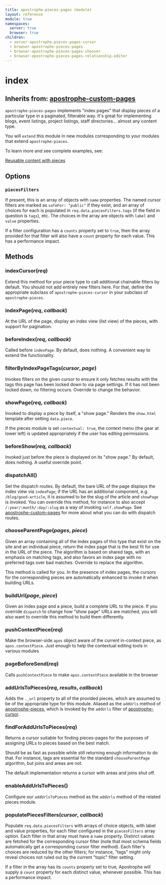 ```yaml
---
title: apostrophe-pieces-pages (module)
layout: reference
module: true
namespaces:
  server: true
  browser: true
children:
  - server-apostrophe-pieces-pages-cursor
  - browser-apostrophe-pieces-pages
  - browser-apostrophe-pieces-pages-chooser
  - browser-apostrophe-pieces-pages-relationship-editor
---
```


# index

## Inherits from: [apostrophe-custom-pages](https://github.com/apostrophecms/apostrophe-documentation/tree/e71017392b54a258d8d72811456c862139150a96/modules/apostrophe-custom-pages/index.html)

`apostrophe-pieces-pages` implements "index pages" that display pieces of a particular type in a paginated, filterable way. It's great for implementing blogs, event listings, project listings, staff directories... almost any content type.

You will `extend` this module in new modules corresponding to your modules that extend `apostrophe-pieces`.

To learn more and see complete examples, see:

[Reusable content with pieces](https://github.com/apostrophecms/apostrophe-documentation/tree/e71017392b54a258d8d72811456c862139150a96/tutorials/getting-started/reusable-content-with-pieces.html)

## Options

### `piecesFilters`

If present, this is an array of objects with `name` properties. The named cursor filters are marked as `safeFor: "public"` if they exist, and an array of choices for each is populated in `req.data.piecesFilters.tags` \(if the field in question is `tags`\), etc. The choices in the array are objects with `label` and `value` properties.

If a filter configuration has a `counts` property set to `true`, then the array provided for that filter will also have a `count` property for each value. This has a performance impact.

## Methods

### indexCursor\(_req_\)

Extend this method for your piece type to call additional chainable filters by default. You should not add entirely new filters here. For that, define the appropriate subclass of `apostrophe-pieces-cursor` in your subclass of `apostrophe-pieces`.

### indexPage\(_req_, _callback_\)

At the URL of the page, display an index view \(list view\) of the pieces, with support for pagination.

### beforeIndex\(_req_, _callback_\)

Called before `indexPage`. By default, does nothing. A convenient way to extend the functionality.

### filterByIndexPageTags\(_cursor_, _page_\)

Invokes filters on the given cursor to ensure it only fetches results with the tags this page has been locked down to via page settings. If it has not been locked down, no filtering occurs. Override to change the behavior.

### showPage\(_req_, _callback_\)

Invoked to display a piece by itself, a "show page." Renders the `show.html` template after setting `data.piece`.

If the pieces module is set `contextual: true`, the context menu \(the gear at lower left\) is updated appropriately if the user has editing permissions.

### beforeShow\(_req_, _callback_\)

Invoked just before the piece is displayed on its "show page." By default, does nothing. A useful override point.

### dispatchAll\(\)

Set the dispatch routes. By default, the bare URL of the page displays the index view via `indexPage`; if the URL has an additional component, e.g. `/blog/good-article`, it is assumed to be the slug of the article and `showPage` is invoked. You can override this method, for instance to also accept `/:year/:month/:day/:slug` as a way of invoking `self.showPage`. See [apostrophe-custom-pages](https://github.com/apostrophecms/apostrophe-documentation/tree/e71017392b54a258d8d72811456c862139150a96/modules/apostrophe-custom-pages/index.html) for more about what you can do with dispatch routes.

### chooseParentPage\(_pages_, _piece_\)

Given an array containing all of the index pages of this type that exist on the site and an individual piece, return the index page that is the best fit for use in the URL of the piece. The algorithm is based on shared tags, with an emphasis on matching tags, and also favors an index page with no preferred tags over bad matches. Override to replace the algorithm.

This method is called for you. In the presence of index pages, the cursors for the corresponding pieces are automatically enhanced to invoke it when building URLs.

### buildUrl\(_page_, _piece_\)

Given an index page and a piece, build a complete URL to the piece. If you override `dispatch` to change how "show page" URLs are matched, you will also want to override this method to build them differently.

### pushContextPiece\(_req_\)

Make the browser-side `apos` object aware of the current in-context piece, as `apos.contextPiece`. Just enough to help the contextual editing tools in various modules

### pageBeforeSend\(_req_\)

Calls `pushContextPiece` to make `apos.contextPiece` available in the browser

### addUrlsToPieces\(_req_, _results_, _callback_\)

Adds the `._url` property to all of the provided pieces, which are assumed to be of the appropriate type for this module. Aliased as the `addUrls` method of [apostrophe-pieces](https://github.com/apostrophecms/apostrophe-documentation/tree/e71017392b54a258d8d72811456c862139150a96/modules/apostrophe-pieces/index.html), which is invoked by the `addUrls` filter of [apostrophe-cursor](https://github.com/apostrophecms/apostrophe-documentation/tree/e71017392b54a258d8d72811456c862139150a96/modules/apostrophe-docs/server-apostrophe-cursor.html).

### findForAddUrlsToPieces\(_req_\)

Returns a cursor suitable for finding pieces-pages for the purposes of assigning URLs to pieces based on the best match.

Should be as fast as possible while still returning enough information to do that. For instance, tags are essential for the standard `chooseParentPage` algorithm, but joins and areas are not.

The default implementation returns a cursor with areas and joins shut off.

### enableAddUrlsToPieces\(\)

Configure our `addUrlsToPieces` method as the `addUrls` method of the related pieces module.

### populatePiecesFilters\(_cursor_, _callback_\)

Populate `req.data.piecesFilters` with arrays of choice objects, with label and value properties, for each filter configured in the `piecesFilters` array option. Each filter in that array must have a `name` property. Distinct values are fetched for the corresponding cursor filter \(note that most schema fields automatically get a corresponding cursor filter method\). Each filter's choices are reduced by the other filters; for instance, "tags" might only reveal choices not ruled out by the current "topic" filter setting.

If a filter in the array has its `counts` property set to true, Apostrophe will supply a `count` property for each distinct value, whenever possible. This has a performance impact.

